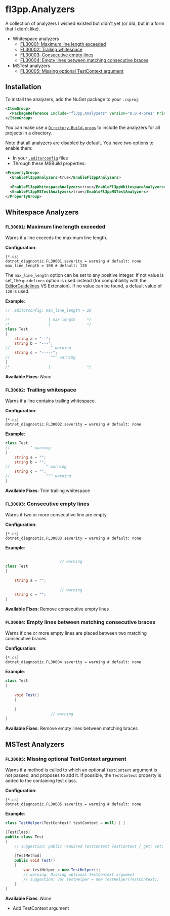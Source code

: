 # fl3pp.Analyzers

A collection of analyzers I wished existed but didn't yet (or did, but in a form that I didn't like).

- Whitespace analyzers
  - [FL30001: Maximum line length exceeded](#fl30001-maximum-line-length-exceeded)
  - [FL30002: Trailing whitespace](#fl30002-trailing-whitespace)
  - [FL30003: Consecutive empty lines](#fl30003-consecutive-empty-lines) 
  - [FL30004: Empty lines between matching consecutive braces](#fl30004-empty-lines-between-matching-consecutive-braces)
- MSTest analyzers
  - [FL30005: Missing optional TestContext argument](#fl30005-missing-optional-mstestcontext-argument)

## Installation

To install the analyzers, add the NuGet package to your `.csproj`:

```xml
<ItemGroup>
  <PackageReference Include="fl3pp.Analyzers" Version="0.0.4-pre1" PrivateAssets="all" />
</ItemGroup>
```

You can make use a [`Directory.Build.props`](https://learn.microsoft.com/en-us/visualstudio/msbuild/customize-by-directory?view=vs-2022#directorybuildprops-and-directorybuildtargets) to include the analyzers for all projects in a directory.

Note that all analyzers are disabled by default. You have two options to enable them:

- In your [`.editorconfig`](https://learn.microsoft.com/en-us/visualstudio/code-quality/use-roslyn-analyzers?view=vs-2022#set-rule-severity-in-an-editorconfig-file) files
- Through these MSBuild properties:

```xml
<PropertyGroup>
  <EnableFl3ppAnalyzers>true</EnableFl3ppAnalyzers>
  
  <EnableFl3ppWhitespaceAnalyzers>true</EnableFl3ppWhitespaceAnalyzers>
  <EnableFl3ppMSTestAnalyzers>true</EnableFl3ppMSTestAnalyzers>
</PropertyGroup>
```

## Whitespace Analyzers

### `FL30001`: Maximum line length exceeded

Warns if a line exceeds the maximum line length.

__Configuration__:

```editorconfig
[*.cs]
dotnet_diagnostic.FL30001.severity = warning # default: none
max_line_length = 100 # default: 120
```

The `max_line_length` option can be set to any positive integer. If not value is set, the `guidelines` option is used instead (for compatibility with the [EditorGuidelines](https://marketplace.visualstudio.com/items?itemName=PaulHarrington.EditorGuidelines) VS Extension). If no value can be found, a default value of `120` is used.

__Example__:

```cs
// .editorconfig: max_line_length = 20

/*                 | max length     */
/*                 |                */
class Test
{
    string a = "--";
    string b = "---";
//                  ^ warning
    string c = "-----";
//                  ^^^ warning
}
/*                 |                */
```

__Available Fixes__: _None_

### `FL30002`: Trailing whitespace

Warns if a line contains trailing whitespace.

__Configuration__:

```editorconfig
[*.cs]
dotnet_diagnostic.FL30002.severity = warning # default: none
```

__Example__:

```cs
class Test
//         ^ warning
{
    string a = "";
    string b = ""; 
//                ^ warning
    string c = "";   
//                ^^^ warning
}
```

__Available Fixes__: Trim trailing whitespace

### `FL30003`: Consecutive empty lines

Warns if two or more consecutive line are empty. 

__Configuration__:

```editorconfig
[*.cs]
dotnet_diagnostic.FL30003.severity = warning # default: none
```

__Example__:

```cs

                        // warning
class Test
{
    
    string a = "";
    
                        // warning
    string c = "";   
}

```

__Available Fixes__: Remove consecutive empty lines

### `FL30004`: Empty lines between matching consecutive braces

Warns if one or more empty lines are placed between two matching consecutive braces.

__Configuration__:

```editorconfig
[*.cs]
dotnet_diagnostic.FL30004.severity = warning # default: none
```

__Example__:

```cs
class Test
{
 
    void Test()
    {
 
    }
                    // warning
}
```

__Available Fixes__: Remove empty lines between matching braces

## MSTest Analyzers

### `FL30005`: Missing optional TestContext argument

Warns if a method is called to which an optional `TestContext` argument is not passed, and proposes to add it. If possible, the `TestContext` property is added to the containing test class.

__Configuration__:

```editorconfig
[*.cs]
dotnet_diagnostic.FL30005.severity = warning # default: none
```

__Example__:

```cs
class TestHelper(TestContext? testContext = null) { }

[TestClass]
public class Test
{
    // suggestion: public required TestContext TestContext { get; set; }; 
 
    [TestMethod]
    public void Test()
    {
        var testHelper = new TestHelper();
        // warning: Missing optional TestContext argument
        // suggestion: var testHelper = new TestHelper(TestContext);
    }
}
```

__Available Fixes__: _None_

- Add TestContext argument
